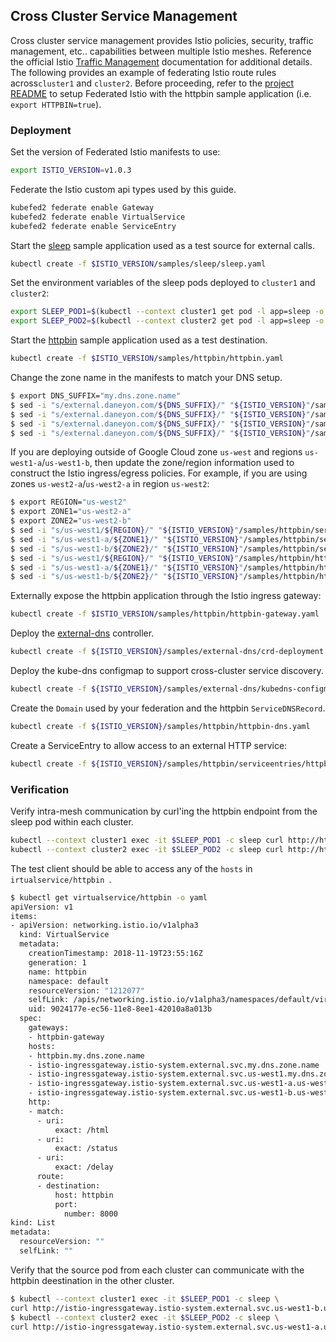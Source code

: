 ## Cross Cluster Service Management
Cross cluster service management provides Istio policies, security, traffic management, etc.. capabilities between
multiple Istio meshes. Reference the official Istio
[Traffic Management](https://archive.istio.io/v0.8/docs/tasks/traffic-management/) documentation for additional details.
The following provides an example of federating Istio route rules across`cluster1` and `cluster2`. Before proceeding,
refer to the [project README](../README.md) to setup Federated Istio with the httpbin sample application
(i.e. `export HTTPBIN=true`).

### Deployment
Set the version of Federated Istio manifests to use:
```bash
export ISTIO_VERSION=v1.0.3
```

Federate the Istio custom api types used by this guide.
```bash
kubefed2 federate enable Gateway
kubefed2 federate enable VirtualService
kubefed2 federate enable ServiceEntry
```

Start the [sleep](https://github.com/istio/istio/tree/master/samples/sleep) sample application used as a test source for
external calls.
```bash
kubectl create -f $ISTIO_VERSION/samples/sleep/sleep.yaml
```

Set the environment variables of the sleep pods deployed to `cluster1` and `cluster2`:
```bash
export SLEEP_POD1=$(kubectl --context cluster1 get pod -l app=sleep -o jsonpath={.items..metadata.name})
export SLEEP_POD2=$(kubectl --context cluster2 get pod -l app=sleep -o jsonpath={.items..metadata.name})
```

Start the [httpbin](https://github.com/istio/istio/tree/master/samples/httpbin) sample application used as a test
destination.
```bash
kubectl create -f $ISTIO_VERSION/samples/httpbin/httpbin.yaml
```

Change the zone name in the manifests to match your DNS setup.
```bash
$ export DNS_SUFFIX="my.dns.zone.name"
$ sed -i "s/external.daneyon.com/${DNS_SUFFIX}/" "${ISTIO_VERSION}"/samples/httpbin/httpbin-dns.yaml
$ sed -i "s/external.daneyon.com/${DNS_SUFFIX}/" "${ISTIO_VERSION}"/samples/httpbin/serviceentries/httpbin-ext.yaml
$ sed -i "s/external.daneyon.com/${DNS_SUFFIX}/" "${ISTIO_VERSION}"/samples/external-dns/crd-deployment.yaml
$ sed -i "s/external.daneyon.com/${DNS_SUFFIX}/" "${ISTIO_VERSION}"/samples/external-dns/kubedns-configmap.yaml
```

If you are deploying outside of Google Cloud zone `us-west` and regions `us-west1-a`/`us-west1-b`, then update the
zone/region information used to construct the Istio ingress/egress policies. For example, if you are using zones
`us-west2-a`/`us-west2-a` in region `us-west2`:
```bash
$ export REGION="us-west2"
$ export ZONE1="us-west2-a"
$ export ZONE2="us-west2-b"
$ sed -i "s/us-west1/${REGION}/" "${ISTIO_VERSION}"/samples/httpbin/serviceentries/httpbin-ext.yaml
$ sed -i "s/us-west1-a/${ZONE1}/" "${ISTIO_VERSION}"/samples/httpbin/serviceentries/httpbin-ext.yaml
$ sed -i "s/us-west1-b/${ZONE2}/" "${ISTIO_VERSION}"/samples/httpbin/serviceentries/httpbin-ext.yaml
$ sed -i "s/us-west1/${REGION}/" "${ISTIO_VERSION}"/samples/httpbin/httpbin-gateway.yaml
$ sed -i "s/us-west1-a/${ZONE1}/" "${ISTIO_VERSION}"/samples/httpbin/httpbin-gateway.yaml
$ sed -i "s/us-west1-b/${ZONE2}/" "${ISTIO_VERSION}"/samples/httpbin/httpbin-gateway.yaml
```

Externally expose the httpbin application through the Istio ingress gateway:
```bash
kubectl create -f $ISTIO_VERSION/samples/httpbin/httpbin-gateway.yaml
```

Deploy the [external-dns](https://github.com/kubernetes-incubator/external-dns) controller.
```bash
kubectl create -f ${ISTIO_VERSION}/samples/external-dns/crd-deployment.yaml
```

Deploy the kube-dns configmap to support cross-cluster service discovery.
```bash
kubectl create -f ${ISTIO_VERSION}/samples/external-dns/kubedns-configmap.yaml
```
Create the `Domain` used by your federation and the httpbin `ServiceDNSRecord`.
```bash
kubectl create -f ${ISTIO_VERSION}/samples/httpbin/httpbin-dns.yaml
```

Create a ServiceEntry to allow access to an external HTTP service:
```bash
kubectl create -f ${ISTIO_VERSION}/samples/httpbin/serviceentries/httpbin-ext.yaml
```

### Verification

Verify intra-mesh communication by curl'ing the httpbin endpoint from the sleep pod within each cluster.

```bash
kubectl --context cluster1 exec -it $SLEEP_POD1 -c sleep curl http://httpbin.default.svc.cluster.local:8000/html
kubectl --context cluster2 exec -it $SLEEP_POD2 -c sleep curl http://httpbin.default.svc.cluster.local:8000/html
```

The test client should be able to access any of the `hosts` in `irtualservice/httpbin `.
```bash
$ kubectl get virtualservice/httpbin -o yaml
apiVersion: v1
items:
- apiVersion: networking.istio.io/v1alpha3
  kind: VirtualService
  metadata:
    creationTimestamp: 2018-11-19T23:55:16Z
    generation: 1
    name: httpbin
    namespace: default
    resourceVersion: "1212077"
    selfLink: /apis/networking.istio.io/v1alpha3/namespaces/default/virtualservices/httpbin
    uid: 9024177e-ec56-11e8-8ee1-42010a8a013b
  spec:
    gateways:
    - httpbin-gateway
    hosts:
    - httpbin.my.dns.zone.name
    - istio-ingressgateway.istio-system.external.svc.my.dns.zone.name
    - istio-ingressgateway.istio-system.external.svc.us-west1.my.dns.zone.name
    - istio-ingressgateway.istio-system.external.svc.us-west1-a.us-west1.my.dns.zone.name
    - istio-ingressgateway.istio-system.external.svc.us-west1-b.us-west1.my.dns.zone.name
    http:
    - match:
      - uri:
          exact: /html
      - uri:
          exact: /status
      - uri:
          exact: /delay
      route:
      - destination:
          host: httpbin
          port:
            number: 8000
kind: List
metadata:
  resourceVersion: ""
  selfLink: ""
```

Verify that the source pod from each cluster can communicate with the httpbin deestination in the other cluster.
```bash
$ kubectl --context cluster1 exec -it $SLEEP_POD1 -c sleep \
curl http://istio-ingressgateway.istio-system.external.svc.us-west1-b.us-west1.my.dns.zone.name/html
$ kubectl --context cluster2 exec -it $SLEEP_POD2 -c sleep \
curl http://istio-ingressgateway.istio-system.external.svc.us-west1-a.us-west1.my.dns.zone.name/html
```

